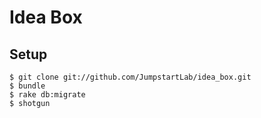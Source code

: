 # Idea Box

## Setup

```
$ git clone git://github.com/JumpstartLab/idea_box.git
$ bundle
$ rake db:migrate
$ shotgun
```